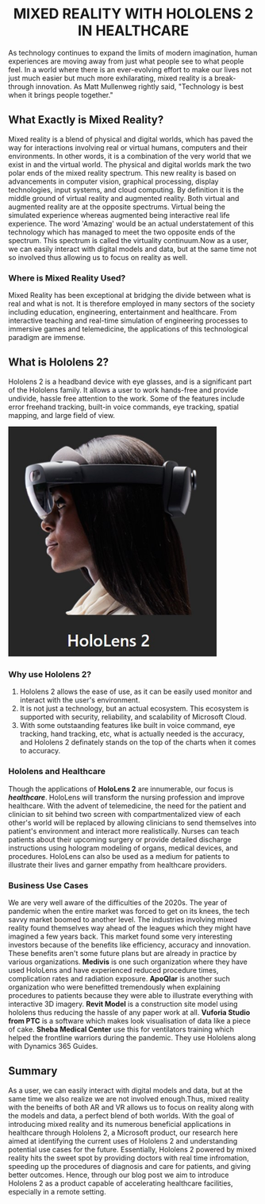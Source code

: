 
<h1 align="center">MIXED REALITY WITH HOLOLENS 2 IN HEALTHCARE</h1>

As technology continues to expand the limits of modern imagination, human experiences are moving away from just what people see to what people feel. In a world where there is an ever-evolving effort to make our lives not just much easier but much more exhilarating, mixed reality is a break-through innovation.
As Matt Mullenweg rightly said, "Technology is best when it brings people together."

## What Exactly is Mixed Reality?
Mixed reality is a blend of physical and digital worlds, which has paved the way for interactions involving real or virtual humans, computers and their environments. In other words, it is a combination of the very world that we exist in and the virtual world. The physical and digital worlds mark the two polar ends of the mixed reality spectrum. This new reality is based on advancements in computer vision, graphical processing, display technologies, input systems, and cloud computing. By definition it is the middle ground of virtual reality and augmented reality. Both virtual and augmented reality are at the opposite spectrums. Virtual being the simulated experience whereas augmented being interactive real life experience. The word 'Amazing' would be an actual understatement of this technology which has managed to meet the two opposite ends of the spectrum. This spectrum is called the virtuality continuum.Now as a user, we can easily interact with digital models and data, but at the same time not so involved thus allowing us to focus on reality as well.

### Where is Mixed Reality Used?
Mixed Reality has been exceptional at bridging the divide between what is real and what is not. It is therefore employed in many sectors of the society including education, engineering, entertainment and healthcare. From interactive teaching and real-time simulation of engineering processes to immersive games and telemedicine, the applications of this technological paradigm are immense. 

## What is Hololens 2?
Hololens 2 is a headband device with eye glasses, and is a significant part of the Hololens family. It allows a user to work hands-free and provide undivide, hassle free attention to the work. Some of the features include error freehand tracking, built-in voice commands, eye tracking, spatial mapping, and large field of view.

<img src="https://github.com/okayteakay/MLSA_Social_Projects/blob/main/images/hololens2.jpg" width="420">

### Why use Hololens 2?
1. Hololens 2 allows the ease of use, as it can be easily used monitor and interact with the user's environment.
2. It is not just a technology, but an actual ecosystem. This ecosystem is supported with security, reliability, and scalability of Microsoft Cloud.
3. With some outstaanding features like built in voice command, eye tracking, hand tracking, etc, what is actually needed is the accuracy, and Hololens 2 definately stands on the top of the charts when it comes to accuracy.

### Hololens and Healthcare
Though the applications of **HoloLens 2** are innumerable, our focus is _**healthcare**_. HoloLens will transform the nursing profession and improve healthcare. With the advent of telemedicine, the need for the patient and clinician to sit behind two screen with compartmentalized view of each other's world will be replaced by allowing clinicians to send themselves into patient's environment and interact more realistically. Nurses can teach patients about their upcoming surgery or provide detailed discharge instructions using hologram modeling of organs, medical devices, and procedures. HoloLens can also be used as a medium for patients to illustrate their lives and garner empathy from healthcare providers. 

### Business Use Cases
We are very well aware of the difficulties of the 2020s. The year of pandemic when the entire market was forced to get on its knees, the tech savvy market boomed to another level. The industries involving mixed reality found themselves way ahead of the leagues which they might have imagined a few years back. This market found some very interesting investors because of the benefits like efficiency, accuracy and innovation.
These benefits aren't some future plans but are already in practice by various organizations. **Medivis** is one such organization where they have used HoloLens and have experienced reduced procedure times, complication rates and radiation exposure. **ApoQlar** is another such organization who were benefitted tremendously when explaining procedures to patients because they were able to illustrate everything with interactive 3D imagery. **Revit Model** is a construction site model using hololens thus reducing the hassle of any paper work at all. **Vuforia Studio from PTC** is a software which makes look visualisation of data like a piece of cake.
**Sheba Medical Center** use this for ventilators training which helped the frontline warriors during the pandemic. They use Hololens along with Dynamics 365 Guides.

## Summary

As a user, we can easily interact with digital models and data, but at the same time we also realize we are not involved enough.Thus, mixed reality with the beneifts of both AR and VR allows us to focus on reality along with the models and data, a perfect blend of both worlds. With the goal of introducing mixed reality and its numerous beneficial applications in healthcare through Hololens 2, a Microsoft product, our research here aimed at identifying the current uses of Hololens 2 and understanding potential use cases for the future. Essentially, Hololens 2 powered by mixed reality hits the sweet spot by providing doctors with real time infromation, speeding up the procedures of diagnosis and care for patients, and giving better outcomes. Hence, through our blog post we aim to introduce Hololens 2 as a product capable of accelerating healthcare facilities, especially in a remote setting. 
